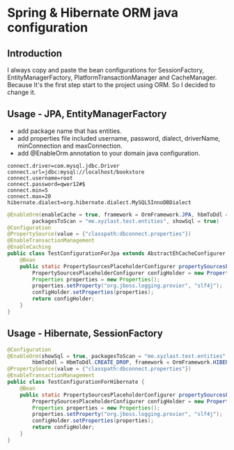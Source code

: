 # Spring & Hibernate ORM java configuration

## Introduction

I always copy and paste the bean configurations for SessionFactory, EntityManagerFactory, PlatformTransactionManager and CacheManager. Because It's the first step start to the project using ORM.
So I decided to change it.

## Usage - JPA, EntityManagerFactory

* add package name that has entities.
* add properties file included username, password, dialect, driverName, minConnection and maxConnection.
* add @EnableOrm annotation to your domain java configuration.


```properties
connect.driver=com.mysql.jdbc.Driver
connect.url=jdbc:mysql://localhost/bookstore
connect.username=root
connect.password=qwer12#$
connect.min=5
connect.max=20
hibernate.dialect=org.hibernate.dialect.MySQL5InnoDBDialect
```


```java
@EnableOrm(enableCache = true, framework = OrmFramework.JPA, hbmToDdl = HbmToDdl.CREATE,
        packagesToScan = "me.xyzlast.test.entities", showSql = true)
@Configuration
@PropertySource(value = {"classpath:dbconnect.properties"})
@EnableTransactionManagement
@EnableCaching
public class TestConfigurationForJpa extends AbstractEhCacheConfigurer {
    @Bean
    public static PropertySourcesPlaceholderConfigurer propertySourcesPlaceholderConfigurer() {
        PropertySourcesPlaceholderConfigurer configHolder = new PropertySourcesPlaceholderConfigurer();
        Properties properties = new Properties();
        properties.setProperty("org.jboss.logging.provier", "slf4j");
        configHolder.setProperties(properties);
        return configHolder;
    }
}
```
## Usage - Hibernate, SessionFactory
```java
@Configuration
@EnableOrm(showSql = true, packagesToScan = "me.xyzlast.test.entities",
        hbmToDdl = HbmToDdl.CREATE_DROP, framework = OrmFramework.HIBERNATE, enableCache = false)
@PropertySource(value = {"classpath:dbconnect.properties"})
@EnableTransactionManagement
public class TestConfigurationForHibernate {
    @Bean
    public static PropertySourcesPlaceholderConfigurer propertySourcesPlaceholderConfigurer() {
        PropertySourcesPlaceholderConfigurer configHolder = new PropertySourcesPlaceholderConfigurer();
        Properties properties = new Properties();
        properties.setProperty("org.jboss.logging.provier", "slf4j");
        configHolder.setProperties(properties);
        return configHolder;
    }
}
```
